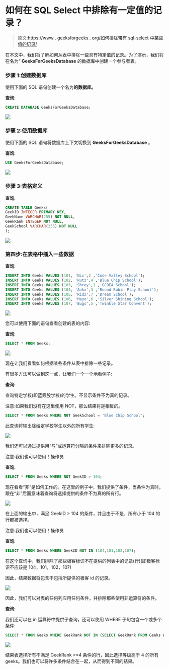 # 如何在 SQL Select 中排除有一定值的记录？

> 原文:[https://www . geeksforgeeks . org/如何排除带有 sql-select 中某些值的记录/](https://www.geeksforgeeks.org/how-to-exclude-records-with-certain-values-in-sql-select/)

在本文中，我们将了解如何从表中排除一些具有特定值的记录。为了演示，我们将在名为“ **GeeksForGeeksDatabase** 的数据库中创建一个参与者表。

### 步骤 1:创建数据库

使用下面的 SQL 语句创建一个名为**的数据库。**

**查询:**

```sql
CREATE DATABASE GeeksForGeeksDatabase;
```

![](img/1a9bf5d5471e71e9dc4f087705b174be.png)

### 步骤 2:使用数据库

使用下面的 SQL 语句将数据库上下文切换到 **GeeksForGeeksDatabase** 。

**查询:**

```sql
USE GeeksForGeeksDatabase;
```

![](img/f2afe00095f67bc9f520bce2f9866778.png)

### 步骤 3:表格定义

**查询:**

```sql
CREATE TABLE Geeks(
GeekID INTEGER PRIMARY KEY,
GeekName VARCHAR(255) NOT NULL,
GeekRank INTEGER NOT NULL,
GeekSchool VARCHAR(255) NOT NULL
);
```

![](img/01f3a8fc0703f5c72476f7713aa5e2f5.png)

### 第四步:在表格中插入一些数据

**查询:**

```sql
INSERT INTO Geeks VALUES (101, 'Nix',2 ,'Code Valley School');
INSERT INTO Geeks VALUES (102, 'Rutz',4 ,'Blue Chip School');
INSERT INTO Geeks VALUES (103, 'Shrey',1 ,'GCOEA School');
INSERT INTO Geeks VALUES (104, 'Ankx',3 ,'Round Robin Play School');
INSERT INTO Geeks VALUES (105, 'Ridz',7 ,'Dream School');
INSERT INTO Geeks VALUES (106, 'Mayo',6 ,'Silver Shining School');
INSERT INTO Geeks VALUES (107, 'Bugs',5 ,'Twinkle Star Convent');
```

![](img/ab63083e875e7369687c1bb5c250589b.png)

您可以使用下面的语句查看创建的表的内容:

**查询:**

```sql
SELECT * FROM Geeks;
```

![](img/9a0133dc362ec9d26074359ce6f7b7f3.png)

现在让我们看看如何根据某些条件从表中排除一些记录。

有很多方法可以做到这一点，让我们一个一个地看例子:

**查询:**

查询特定学校(即蓝筹股学校)的学生。不显示条件不为真的记录。

注意:如果我们没有在这里使用 NOT，那么结果将是相反的。

```sql
SELECT * FROM Geeks WHERE NOT GeekSchool = 'Blue Chip School';
```

此查询将输出除给定学校学生以外的所有学生:

![](img/23a07ec63b2b5cc6d0cad44119163ae3.png)

我们还可以通过提供用“与”或运算符分隔的条件来排除更多的记录。

注意:我们也可以使用！操作员

**查询:**

```sql
SELECT * FROM Geeks WHERE NOT GeekID > 104;
```

现在看看“非”是如何工作的。在这里的例子中，我们提供了条件，当条件为真时，跟在“非”后面意味着查询将选择提供的条件不为真的所有行。

![](img/7a845c52834a583e00bbdf9086f138a9.png)

在上面的输出中，满足 GeekID > 104 的条件，并且由于不是，所有小于 104 的行都被选择。

注意:我们也可以使用！操作员

**查询:**

```sql
SELECT * FROM Geeks WHERE GeekID NOT IN (104,101,102,107);
```

在这个查询中，我们排除了那些极客标识不在提供的列表中的记录(行)(即极客标识不应该是 104，101，102，107)

因此，结果数据将包含不包括所提供的极客 id 的记录。

![](img/a02db0ab29ed12afab7da7ad09d6e13e.png)

因此，我们可以对表的任何列应用任何条件，并排除那些使用非运算符的条件。

**查询:**

我们还可以在 in 运算符中提供子查询，还可以使用 WHERE 子句包含一个或多个条件:

```sql
SELECT * FROM Geeks WHERE GeekRank NOT IN (SELECT GeekRank FROM Geeks WHERE GeekRank >= 4);
```

![](img/02ff6a95f19344c459e5be88a66ffaf0.png)

结果表选择所有不满足 GeekRank >=4 条件的行，因此选择等级高于 4 的所有 geeks。我们也可以将许多条件结合在一起，从而得到不同的结果。